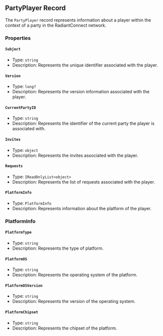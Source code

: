 ## PartyPlayer Record

The `PartyPlayer` record represents information about a player within the context of a party in the RadiantConnect network.

### Properties

#### `Subject`

- Type: `string`
- Description: Represents the unique identifier associated with the player.

#### `Version`

- Type: `long?`
- Description: Represents the version information associated with the player.

#### `CurrentPartyID`

- Type: `string`
- Description: Represents the identifier of the current party the player is associated with.

#### `Invites`

- Type: `object`
- Description: Represents the invites associated with the player.

#### `Requests`

- Type: `IReadOnlyList<object>`
- Description: Represents the list of requests associated with the player.

#### `PlatformInfo`

- Type: `PlatformInfo`
- Description: Represents information about the platform of the player.

### PlatformInfo

#### `PlatformType`

- Type: `string`
- Description: Represents the type of platform.

#### `PlatformOS`

- Type: `string`
- Description: Represents the operating system of the platform.

#### `PlatformOSVersion`

- Type: `string`
- Description: Represents the version of the operating system.

#### `PlatformChipset`

- Type: `string`
- Description: Represents the chipset of the platform.
